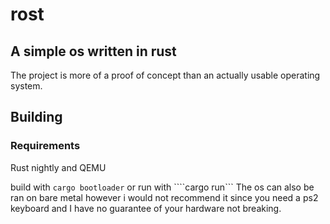 # rost
## A simple os written in rust
The project is more of a proof of concept than an actually usable operating system. 

## Building
### Requirements
Rust nightly and QEMU

build with ```cargo bootloader``` or run with ````cargo run```
The os can also be ran on bare metal however i would not recommend it since you need a ps2 keyboard and I have no guarantee of your hardware not breaking.
